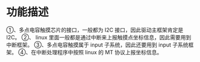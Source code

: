 
# 功能描述
①、多点电容触摸芯片的接口，一般都为 I2C 接口，因此驱动主框架肯定是 I2C。
②、 linux 里面一般都是通过中断来上报触摸点坐标信息，因此需要用到中断框架。
③、多点电容触摸属于 input 子系统，因此还要用到 input 子系统框架。
④、在中断处理程序中按照 linux 的 MT 协议上报坐标信息。
